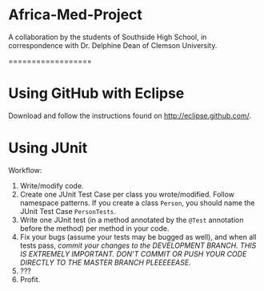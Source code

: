 Africa-Med-Project
==================

A collaboration by the students of Southside High School, in correspondence with Dr. Delphine Dean of Clemson University. 


==================


Using GitHub with Eclipse
==================

Download and follow the instructions found on http://eclipse.github.com/.


Using JUnit
==================

Workflow:

  1. Write/modify code.
  2. Create one JUnit Test Case per class you wrote/modified. Follow namespace patterns. If you create a class `Person`, you should name the JUnit Test Case `PersonTests`.
  3. Write one JUnit test (in a method annotated by the `@Test` annotation before the method) per method in your code.
  4. Fix your bugs (assume your tests may be bugged as well), and when all tests pass, *commit your changes to the DEVELOPMENT BRANCH. THIS IS EXTREMELY IMPORTANT. DON'T COMMIT OR PUSH YOUR CODE DIRECTLY TO THE MASTER BRANCH PLEEEEEASE.*
  5. ???
  6. Profit.
